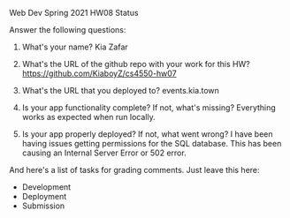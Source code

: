 
Web Dev Spring 2021 HW08 Status

Answer the following questions:


1. What's your name?
    Kia Zafar


2. What's the URL of the github repo with your work for this HW?
    https://github.com/KiaboyZ/cs4550-hw07


3. What's the URL that you deployed to?
    events.kia.town


4. Is your app functionality complete? If not, what's missing?
    Everything works as expected when run locally.


5. Is your app properly deployed? If not, what went wrong?
    I have been having issues getting permissions for the SQL database.
    This has been causing an Internal Server Error or 502 error.




And here's a list of tasks for grading comments. Just leave this here:
 - Development
 - Deployment
 - Submission
